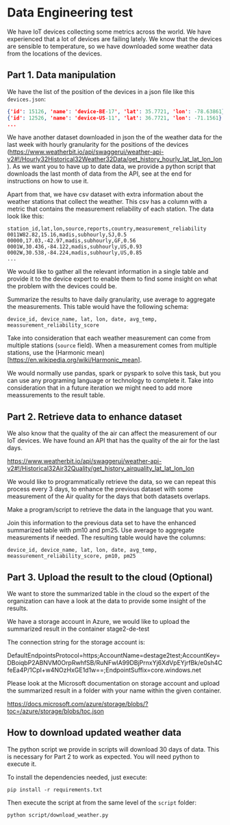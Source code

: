 # Data Engineering test 

We have IoT devices collecting some metrics across the world. We have experienced that a lot of devices are failing lately. We know that the devices are sensible to temperature, so we have downloaded some weather data from the locations of the devices.  

## Part 1. Data manipulation  

We have the list of the position of the devices in a json file like this `devices.json`:  

``` json
{'id': 15126, 'name': 'device-BE-17', 'lat': 35.7721, 'lon': -78.63861} 
{'id': 12526, 'name': 'device-US-11', 'lat': 36.7721, 'lon': -71.1561} 
... 
```

We have another dataset downloaded in json the of the weather data for the last week with hourly granularity for the positions of the devices (https://www.weatherbit.io/api/swaggerui/weather-api-v2#!/Hourly32Historical32Weather32Data/get_history_hourly_lat_lat_lon_lon). As we want you to have up to date data, we provide a python script that downloads the last month of data from the API, see at the end for instructions on how to use it. 

Apart from that, we have csv dataset with extra information about the weather stations that collect the weather. This csv has a column with a metric that contains the measurement reliability of each station. The data look like this:  

```csv
station_id,lat,lon,source,reports,country,measurement_reliability 
0011W82.82,15.16,madis,subhourly,SJ,0.5 
00000,17.03,-42.97,madis,subhourly,GF,0.56 
0001W,30.436,-84.122,madis,subhourly,US,0.93 
0002W,30.538,-84.224,madis,subhourly,US,0.85 
... 
```

We would like to gather all the relevant information in a single table and provide it to the device expert to enable them to find some insight on what the problem with the devices could be. 

Summarize the results to have daily granularity, use average to aggregate the measurements. This table would have the following schema:

```csv
device_id, device_name, lat, lon, date, avg_temp, meassurement_reliability_score
```

Take into consideration that each weather measurement can come from multiple stations (`source` field). When a measurement comes from multiple stations, use the (Harmonic mean)[https://en.wikipedia.org/wiki/Harmonic_mean].

We would normally use pandas, spark or pyspark to solve this task, but you can use any programing language or technology to complete it. Take into consideration that in a future iteration we might need to add more meassurements to the result table.

## Part 2. Retrieve data to enhance dataset  

We also know that the quality of the air can affect the measurement of our IoT devices. We have found an API that has the quality of the air for the last days.  

https://www.weatherbit.io/api/swaggerui/weather-api-v2#!/Historical32Air32Quality/get_history_airquality_lat_lat_lon_lon 

We would like to programmatically retrieve the data, so we can repeat this process every 3 days, to enhance the previous dataset with some measurement of the Air quality for the days that both datasets overlaps. 

Make a program/script to retrieve the data in the language that you want. 

Join this information to the previous data set to have the enhanced summarized table with pm10 and pm25. Use average to aggregate measurements if needed. The resulting table would have the columns:


```csv
device_id, device_name, lat, lon, date, avg_temp, meassurement_reliability_score, pm10, pm25
```
 

## Part 3. Upload the result to the cloud (Optional) 

We want to store the summarized table in the cloud so the expert of the organization can have a look at the data to provide some insight of the results. 

We have a storage account in Azure, we would like to upload the summarized result in the container stage2-de-test  

The connection string for the storage account is:  

DefaultEndpointsProtocol=https;AccountName=destage2test;AccountKey=DBoiqbP2ABNVM0OrpRwhfSB/RuNFwIA99DBjPrnxYj6XdVpEYjrfBk/e0sh4CfeEa4P/1CpI+w4NOzHxGE1d1w==;EndpointSuffix=core.windows.net 

Please look at the Microsoft documentation on storage account and upload the summarized result in a folder with your name within the given container. 

https://docs.microsoft.com/azure/storage/blobs/?toc=/azure/storage/blobs/toc.json 


## How to download updated weather data

The python script we provide in scripts will download 30 days of data. This is necessary for Part 2 to work as expected. You will need python to execute it.

To install the dependencies needed, just execute:

```
pip install -r requirements.txt
```

Then execute the script at from the same level of the `script` folder:

```
python script/download_weather.py
```
